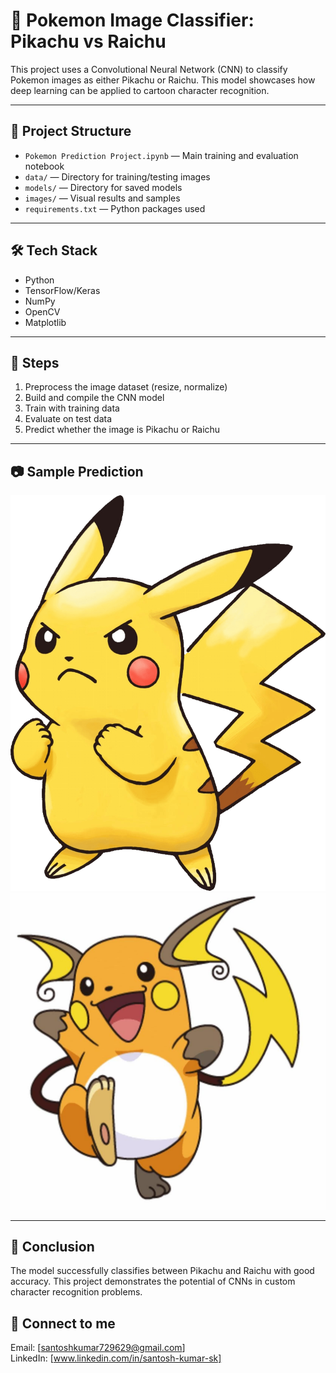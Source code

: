 # 🧠 Pokemon Image Classifier: Pikachu vs Raichu

This project uses a Convolutional Neural Network (CNN) to classify Pokemon images as either Pikachu or Raichu. This model showcases how deep learning can be applied to cartoon character recognition.

---

## 📂 Project Structure
- `Pokemon Prediction Project.ipynb` — Main training and evaluation notebook
- `data/` — Directory for training/testing images
- `models/` — Directory for saved models
- `images/` — Visual results and samples
- `requirements.txt` — Python packages used

---

## 🛠️ Tech Stack
- Python 
- TensorFlow/Keras
- NumPy
- OpenCV
- Matplotlib

---

## 🚀 Steps
1. Preprocess the image dataset (resize, normalize)
2. Build and compile the CNN model
3. Train with training data
4. Evaluate on test data
5. Predict whether the image is Pikachu or Raichu

---

## 📷 Sample Prediction
![Sample](Single_prediction/check_2.png)
![Sample](Single_prediction/check_3.jpg)

---

## 🧠 Conclusion
The model successfully classifies between Pikachu and Raichu with good accuracy. This project demonstrates the potential of CNNs in custom character recognition problems.

## 📩 Connect to me

Email: [santoshkumar729629@gmail.com]  
LinkedIn: [www.linkedin.com/in/santosh-kumar-sk]

 

